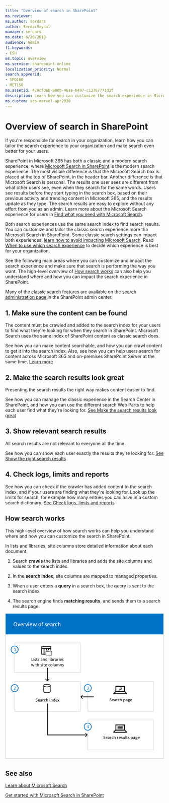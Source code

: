 ```yaml
---
title: "Overview of search in SharePoint"
ms.reviewer: 
ms.author: serdars
author: SerdarSoysal
manager: serdars
ms.date: 6/20/2018
audience: Admin
f1.keywords:
- CSH
ms.topic: overview
ms.service: sharepoint-online
localization_priority: Normal
search.appverid:
- SPO160
- MET150
ms.assetid: 479cfd6b-900b-46aa-b497-c13787771d3f
description: Learn how you can customize the search experience in Microsoft SharePoint to help users find the information they're looking for.
ms.custom: seo-marvel-apr2020
---
```


# Overview of search in SharePoint

If you're responsible for search in your organization, learn how you can tailor the search experience to your organization and make search even better for your users.

SharePoint in Microsoft 365 has both a classic and a modern search experience, where [Microsoft Search in SharePoint](https://docs.microsoft.com/microsoftsearch/overview-microsoft-search) is the modern search experience. The most visible difference is that the Microsoft Search box is placed at the top of SharePoint, in the header bar. Another difference is that Microsoft Search is personal. The results one user sees are different from what other users see, even when they search for the same words. Users see results before they start typing in the search box, based on their previous activity and trending content in Microsoft 365, and the results update as they type. The search results are easy to explore without any effort from you as an admin. Learn more about the Microsoft Search experience for users in [Find what you need with Microsoft Search](https://support.office.com/article/d5ed5d11-9e5d-4f1d-b8b4-3d371fe0cb87).

Both search experiences use the same search index to find search results. You can customize and tailor the classic search experience more tha Microsoft Search in SharePoint. Some classic search settings can impact both experiences, [learn how to avoid impacting Microsoft Search](differences-classic-modern-search.md). Read [When to use which search experience](get-started-with-modern-search-experience.md) to decide which experience is best for your organization.


See the following main areas where you can customize and impact the search experience and make sure that search is performing the way you want. The high-level overview of [How search works](overview-of-search.md#howsearchworks) can also help you understand where and how you can impact the search experience in SharePoint.

Many of the classic search features are available on the [search administration page](manage-search-the-admin-center.md) in the SharePoint admin center.

## 1. Make sure the content can be found
  
The content must be crawled and added to the search index for your users to find what they're looking for when they search in SharePoint. Microsoft Search uses the same index of SharePoint content as classic search does.
  
See how you can make content searchable, and how you can crawl content to get it into the search index. Also, see how you can help users search for content across Microsoft 365 and on-premises SharePoint Server at the same time. [Learn more](make-sure-content-can-be-found.md)
  
## 2. Make the search results look great
  
Presenting the search results the right way makes content easier to find.
  
See how you can manage the classic experience in the Search Center in SharePoint, and how you can use the different search Web Parts to help each user find what they're looking for. [See Make the search results look great](make-search-results-look-great.md)
  
## 3. Show relevant search results
  
All search results are not relevant to everyone all the time.
  
See how you can show each user exactly the results they're looking for. [See Show the right search results](show-relevant-search-results.md)
  
## 4. Check logs, limits and reports
  
See how you can check if the crawler has added content to the search index, and if your users are finding what they're looking for. Look up the limits for search, for example how many entries you can have in a custom search dictionary. [See Check logs, limits and reports](check-logs-limits-and-reports.md)
  
## How search works
<a name="howsearchworks"> </a>

This high-level overview of how search works can help you understand where and how you can customize the search in SharePoint. 
  
In lists and libraries, site columns store detailed information about each document.
  
1. Search **crawls** the lists and libraries and adds the site columns and values to the search index.

2. In the **search index**, site columns are mapped to managed properties.

3. When a user enters a **query** in a search box, the query is sent to the search index. 

4. The search engine finds **matching results**, and sends them to a search results page.

![A schematic diagram showing the flow from lists/libraries to index, and from search page to index to search results page.](media/33dc2915-da17-4276-b8eb-79609d485d33.png)

## See also

[Learn about Microsoft Search](https://docs.microsoft.com/microsoftsearch/overview-microsoft-search)

[Get started with Microsoft Search in SharePoint](https://docs.microsoft.com/microsoftsearch/get-started-search-in-sharepoint-online)
